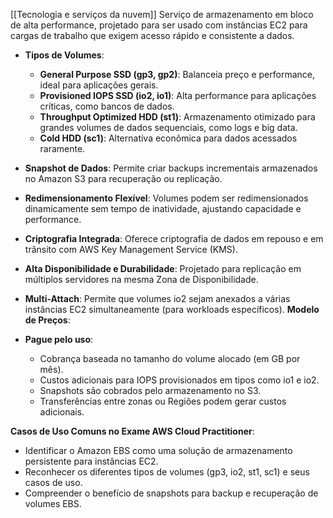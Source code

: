 [[Tecnologia e serviços da nuvem]]
Serviço de armazenamento em bloco de alta performance, projetado para ser usado com instâncias EC2 para cargas de trabalho que exigem acesso rápido e consistente a dados.
- **Tipos de Volumes**:
    - **General Purpose SSD (gp3, gp2)**: Balanceia preço e performance, ideal para aplicações gerais.
    - **Provisioned IOPS SSD (io2, io1)**: Alta performance para aplicações críticas, como bancos de dados.
    - **Throughput Optimized HDD (st1)**: Armazenamento otimizado para grandes volumes de dados sequenciais, como logs e big data.
    - **Cold HDD (sc1)**: Alternativa econômica para dados acessados raramente.
- **Snapshot de Dados**: Permite criar backups incrementais armazenados no Amazon S3 para recuperação ou replicação.
- **Redimensionamento Flexível**: Volumes podem ser redimensionados dinamicamente sem tempo de inatividade, ajustando capacidade e performance.
- **Criptografia Integrada**: Oferece criptografia de dados em repouso e em trânsito com AWS Key Management Service (KMS).
- **Alta Disponibilidade e Durabilidade**: Projetado para replicação em múltiplos servidores na mesma Zona de Disponibilidade.
- **Multi-Attach**: Permite que volumes io2 sejam anexados a várias instâncias EC2 simultaneamente (para workloads específicos).
**Modelo de Preços**:

- **Pague pelo uso**:
    - Cobrança baseada no tamanho do volume alocado (em GB por mês).
    - Custos adicionais para IOPS provisionados em tipos como io1 e io2.
    - Snapshots são cobrados pelo armazenamento no S3.
    - Transferências entre zonas ou Regiões podem gerar custos adicionais.

**Casos de Uso Comuns no Exame AWS Cloud Practitioner**:

- Identificar o Amazon EBS como uma solução de armazenamento persistente para instâncias EC2.
- Reconhecer os diferentes tipos de volumes (gp3, io2, st1, sc1) e seus casos de uso.
- Compreender o benefício de snapshots para backup e recuperação de volumes EBS.